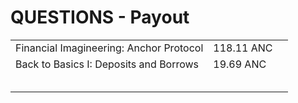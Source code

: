 # QUESTIONS - Payout



|                                         |            |   |
| --------------------------------------- | ---------- | - |
| Financial Imagineering: Anchor Protocol | 118.11 ANC |   |
| Back to Basics I: Deposits and Borrows  | 19.69 ANC  |   |
|                                         |            |   |
|                                         |            |   |
|                                         |            |   |
|                                         |            |   |
|                                         |            |   |
